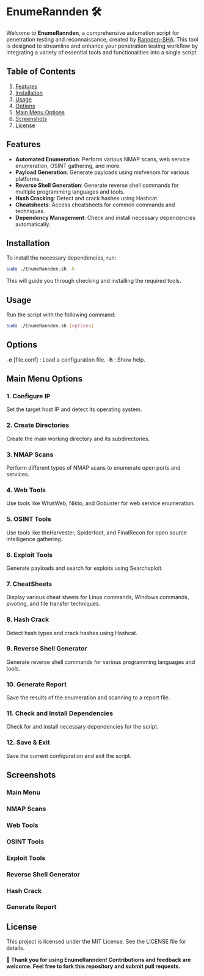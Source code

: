 # EnumeRannden 🛠️

Welcome to **EnumeRannden**, a comprehensive automation script for penetration testing and reconnaissance, created by [Rannden-SHA](https://github.com/Rannden-SHA). This tool is designed to streamline and enhance your penetration testing workflow by integrating a variety of essential tools and functionalities into a single script.

## Table of Contents

1. [Features](#features)
2. [Installation](#installation)
3. [Usage](#usage)
4. [Options](#options)
5. [Main Menu Options](#main-menu-options)
6. [Screenshots](#screenshots)
7. [License](#license)

## Features

- **Automated Enumeration**: Perform various NMAP scans, web service enumeration, OSINT gathering, and more.
- **Payload Generation**: Generate payloads using msfvenom for various platforms.
- **Reverse Shell Generation**: Generate reverse shell commands for multiple programming languages and tools.
- **Hash Cracking**: Detect and crack hashes using Hashcat.
- **Cheatsheets**: Access cheatsheets for common commands and techniques.
- **Dependency Management**: Check and install necessary dependencies automatically.

## Installation

To install the necessary dependencies, run:

```bash
sudo ./EnumeRannden.sh -h
```
This will guide you through checking and installing the required tools.

## Usage
Run the script with the following command:

```bash
sudo ./EnumeRannden.sh [options]
```
## Options
-**c** [file.conf] : Load a configuration file.
-**h** : Show help.

## Main Menu Options
### 1. Configure IP
Set the target host IP and detect its operating system.

### 2. Create Directories
Create the main working directory and its subdirectories.

### 3. NMAP Scans
Perform different types of NMAP scans to enumerate open ports and services.

### 4. Web Tools
Use tools like WhatWeb, Nikto, and Gobuster for web service enumeration.

### 5. OSINT Tools
Use tools like theHarvester, Spiderfoot, and FinalRecon for open source intelligence gathering.

### 6. Exploit Tools
Generate payloads and search for exploits using Searchsploit.

### 7. CheatSheets
Display various cheat sheets for Linux commands, Windows commands, pivoting, and file transfer techniques.

### 8. Hash Crack
Detect hash types and crack hashes using Hashcat.

### 9. Reverse Shell Generator
Generate reverse shell commands for various programming languages and tools.

### 10. Generate Report
Save the results of the enumeration and scanning to a report file.

### 11. Check and Install Dependencies
Check for and install necessary dependencies for the script.

### 12. Save & Exit
Save the current configuration and exit the script.


## Screenshots
### Main Menu

### NMAP Scans

### Web Tools

### OSINT Tools

### Exploit Tools

### Reverse Shell Generator

### Hash Crack

### Generate Report

## License
This project is licensed under the MIT License. See the LICENSE file for details.

**🌟 Thank you for using EnumeRannden! Contributions and feedback are welcome. Feel free to fork this repository and submit pull requests.**
